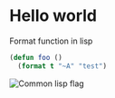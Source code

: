 # Hello world


Format function in lisp

```cl
(defun foo ()
  (format t "~A" "test")
```

![](/posts/images/lisplogo_flag.png "Common lisp flag")

